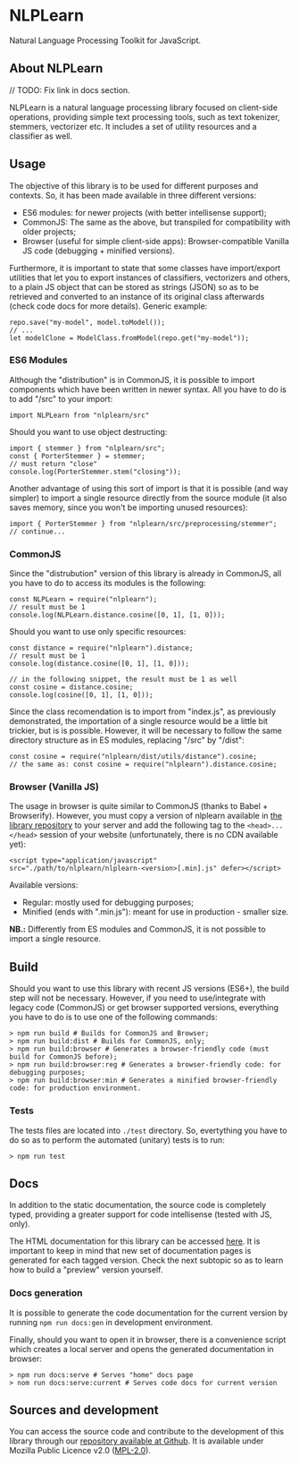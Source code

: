 # NLPLearn

Natural Language Processing Toolkit for JavaScript.

## About NLPLearn

// TODO: Fix link in docs section.

NLPLearn is a natural language processing library focused on client-side operations, providing simple text processing tools, such as text tokenizer, stemmers, vectorizer etc. It includes a set of utility resources and a classifier as well.

## Usage

The objective of this library is to be used for different purposes and contexts. So, it has been made available in three different versions:

- ES6 modules: for newer projects (with better intellisense support);
- CommonJS: The same as the above, but transpiled for compatibility with older projects;
- Browser (useful for simple client-side apps): Browser-compatible Vanilla JS code (debugging + minified versions).

Furthermore, it is important to state that some classes have import/export utilities that let you to export instances of classifiers, vectorizers and others, to a plain JS object that can be stored as strings (JSON) so as to be retrieved and converted to an instance of its original class afterwards (check code docs for more details). Generic example:

    repo.save("my-model", model.toModel());
    // ...
    let modelClone = ModelClass.fromModel(repo.get("my-model"));

### ES6 Modules

Although the "distribution" is in CommonJS, it is possible to import components which have been written in newer syntax. All you have to do is to add "/src" to your import:

    import NLPLearn from "nlplearn/src"

Should you want to use object destructing:

    import { stemmer } from "nlplearn/src";
    const { PorterStemmer } = stemmer;
    // must return "close"
    console.log(PorterStemmer.stem("closing"));

Another advantage of using this sort of import is that it is possible (and way simpler) to import a single resource directly from the source module (it also saves memory, since you won't be importing unused resources):

    import { PorterStemmer } from "nlplearn/src/preprocessing/stemmer";
    // continue...

### CommonJS

Since the "distrubution" version of this library is already in CommonJS, all you have to do to access its modules is the following:

    const NLPLearn = require("nlplearn");
    // result must be 1
    console.log(NLPLearn.distance.cosine([0, 1], [1, 0]));

Should you want to use only specific resources:

    const distance = require("nlplearn").distance;
    // result must be 1
    console.log(distance.cosine([0, 1], [1, 0]));
    
    // in the following snippet, the result must be 1 as well
    const cosine = distance.cosine;
    console.log(cosine([0, 1], [1, 0]));

Since the class recomendation is to import from "index.js", as previously demonstrated, the importation of a single resource would be a little bit trickier, but is is possible. However, it will be necessary to follow the same directory structure as in ES modules, replacing "/src" by "/dist":

    const cosine = require("nlplearn/dist/utils/distance").cosine;
    // the same as: const cosine = require("nlplearn").distance.cosine;

### Browser (Vanilla JS)

The usage in browser is quite similar to CommonJS (thanks to Babel + Browserify). However, you must copy a version of nlplearn available in [the library repository](https://github.com/mauromascarenhas/NLPLearn/tree/main/browser-dist) to your server and add the following tag to the `<head>...</head>` session of your website (unfortunately, there is no CDN available yet):

    <script type="application/javascript" src="./path/to/nlplearn/nlplearn-<version>[.min].js" defer></script>

Available versions:

- Regular: mostly used for debugging purposes;
- Minified (ends with ".min.js"): meant for use in production - smaller size.

**NB.:** Differently from ES modules and CommonJS, it is not possible to import a single resource.

## Build

Should you want to use this library with recent JS versions (ES6+), the build step will not be necessary. However, if you need to use/integrate with legacy code (CommonJS) or get browser supported versions, everything you have to do is to use one of the following commands:

    > npm run build # Builds for CommonJS and Browser;
    > npm run build:dist # Builds for CommonJS, only;
    > npm run build:browser # Generates a browser-friendly code (must build for CommonJS before);
    > npm run build:browser:reg # Generates a browser-friendly code: for debugging purposes;
    > npm run build:browser:min # Generates a minified browser-friendly code: for production environment.

### Tests

The tests files are located into `./test` directory. So, evertything you have to do so as to perform the automated (unitary) tests is to run:

    > npm run test

## Docs

In addition to the static documentation, the source code is completely typed, providing a greater support for code intellisense (tested with JS, only).

The HTML documentation for this library can be accessed [here](./). It is important to keep in mind that new set of documentation pages is generated for each tagged version. Check the next subtopic so as to learn how to build a "preview" version yourself.

### Docs generation

It is possible to generate the code documentation for the current version by running `npm run docs:gen` in development environment.

Finally, should you want to open it in browser, there is a convenience script which creates a local server and opens the generated documentation in browser:

    > npm run docs:serve # Serves "home" docs page
    > nom run docs:serve:current # Serves code docs for current version

## Sources and development

You can access the source code and contribute to the development of this library through our [repository available at Github](https://github.com/mauromascarenhas/NLPLearn). It is available under Mozilla Public Licence v2.0 ([MPL-2.0](https://www.mozilla.org/en-US/MPL/2.0/)).